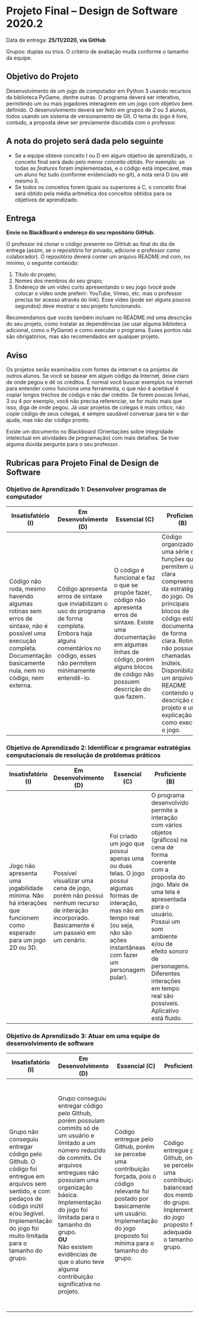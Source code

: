 # Projeto Final – Design de Software 2020.2

Data de entrega: **25/11/2020, via GitHub**

Grupos: duplas ou trios. O critério de avaliação muda conforme o tamanho da equipe.

## Objetivo do Projeto

Desenvolvimento de um jogo de computador em Python 3 usando recursos da biblioteca PyGame, dentre outras. O programa deverá ser interativo, permitindo um ou mais jogadores interagirem em um jogo com objetivo bem definido. O desenvolvimento deverá ser feito em grupos de 2 ou 3 alunos, todos usando um sistema de versionamento de Git. O tema do jogo é livre, contudo, a proposta deve ser previamente discutida com o professor.

## A nota do projeto será dada pelo seguinte

- Se a equipe obteve conceito I ou D em algum objetivo de aprendizado, o conceito final será dado pelo menor conceito obtido. Por exemplo: se todas as *features* foram implementadas, e o código está impecável, mas um aluno fez tudo (conforme evidenciado no git), a nota será D (ou até mesmo I).
- Se todos os conceitos forem iguais ou superiores a C, o conceito final será obtido pela média aritmética dos conceitos obtidos para os objetivos de aprendizado.

## Entrega

**Envie no BlackBoard o endereço do seu repositório GitHub.**

O professor irá clonar o código presente no GitHub ao final do dia de entrega (assim, se o repositório for privado, adicione o professor como colaborador). O repositório deverá conter um arquivo README.md com, no mínimo, o seguinte conteúdo:

1. Título do projeto;
2. Nomes dos membros do seu grupo;
3. Endereço de um vídeo curto apresentando o seu jogo (você pode colocar o vídeo onde preferir: YouTube, Vimeo, etc. mas o professor precisa ter acesso através do link). Esse vídeo (pode ser alguns poucos segundos) deve mostrar o seu projeto funcionando.

Recomendamos que vocês também incluam no README.md uma descrição do seu projeto, como instalar as dependências (se usar alguma biblioteca adicional, como o PyGame) e como executar o programa. Esses pontos não são obrigatórios, mas são recomendados em qualquer projeto.

## Aviso

Os projetos serão examinados com fontes da internet e os projetos de outros alunos. Se você se basear em algum código da Internet, deixe claro de onde pegou e dê os créditos. É normal você buscar exemplos na internet para entender como funciona uma ferramenta, o que não é aceitável é copiar longos trechos de código e não dar crédito. Se forem poucas linhas, 3 ou 4 por exemplo, você não precisa referenciar, se for muito mais que isso, diga de onde pegou. Já usar projetos de colegas é mais crítico, não copie código de seus colegas, é sempre saudável conversar para ter e dar ajuda, mas não dar código pronto.

Existe um documento no Blackboard (Orientações sobre integridade intelectual em atividades de programação) com mais detalhes. Se tiver alguma dúvida pergunte para o seu professor.

## Rubricas para Projeto Final de Design de Software

### Objetivo de Aprendizado 1: Desenvolver programas de computador

| Insatisfatório (I)                                                                                                                                                    | Em Desenvolvimento (D)                                                                                                                                                       | Essencial (C)                                                                                                                                                                                                   | Proficiente (B)                                                                                                                                                                                                                                                                                                          | Avançado (A)                                                                                                                                                                                                                                                        |
| --------------------------------------------------------------------------------------------------------------------------------------------------------------------- | ---------------------------------------------------------------------------------------------------------------------------------------------------------------------------- | --------------------------------------------------------------------------------------------------------------------------------------------------------------------------------------------------------------- | ------------------------------------------------------------------------------------------------------------------------------------------------------------------------------------------------------------------------------------------------------------------------------------------------------------------------ | ------------------------------------------------------------------------------------------------------------------------------------------------------------------------------------------------------------------------------------------------------------------- |
| Código não roda, mesmo havendo algumas rotinas sem erros de sintaxe, não é possível uma execução completa. Documentação basicamente nula, nem no código, nem externa. | Código apresenta erros de sintaxe que inviabilizam o uso do programa de forma completa. Embora haja alguns comentários no código, esses não permitem minimamente entendê-lo. | O código é funcional e faz o que se propõe fazer, código não apresenta erros de sintaxe. Existe uma documentação em algumas linhas de código, porém alguns blocos de código não possuem descrição do que fazem. | Código organizado em uma série de funções que permitem uma clara compreensão da estratégia do jogo. Os principais blocos de código estão documentados de forma clara. Rotinas não possuem chamadas inúteis. Disponibilizou um arquivo README contendo uma descrição do projeto e uma explicação de como executar o jogo. | Código organizado de forma apropriada em orientação a objetos de forma que auxilia a compreensão, reuso e manutenção do código. Separou responsabilidades em arquivos diferentes. Código documentado com docstrings. Rotinas são eficientes e sem chamadas inúteis. |

### Objetivo de Aprendizado 2: Identificar e programar estratégias computacionais de resolução de problemas práticos

| Insatisfatório (I)                                                                                               | Em Desenvolvimento (D)                                                                                                                  | Essencial (C)                                                                                                                                                                                 | Proficiente (B)                                                                                                                                                                                                                                                                                                    | Avançado (A)                                                                                                                                                                                                                                                                              |
| ---------------------------------------------------------------------------------------------------------------- | --------------------------------------------------------------------------------------------------------------------------------------- | --------------------------------------------------------------------------------------------------------------------------------------------------------------------------------------------- | ------------------------------------------------------------------------------------------------------------------------------------------------------------------------------------------------------------------------------------------------------------------------------------------------------------------ | ----------------------------------------------------------------------------------------------------------------------------------------------------------------------------------------------------------------------------------------------------------------------------------------- |
| Jogo não apresenta uma jogabilidade mínima. Não há interações que funcionem como esperado para um jogo 2D ou 3D. | Possível visualizar uma cena de jogo, porém não possui nenhum recurso de interação incorporado. Basicamente é um passeio em um cenário. | Foi criado um jogo que possui apenas uma ou duas telas. O jogo possui algumas formas de interação, mas não em tempo real (ou seja, não são ações instantâneas com fazer um personagem pular). | O programa desenvolvido permite a interação com vários objetos (gráficos) na cena de forma coerente com a proposta do jogo. Mais de uma tela é apresentada para o usuário. Possui um som ambiente e/ou de efeito sonoro de personagens. Diferentes interações em tempo real são possíveis. Aplicativo está fluido. | Cenário elaborado com riqueza de detalhes. Telas de jogo e informativos estão presentes no aplicativo. Uso de recursos complementares como comunicação por rede, ou outros dispositivos externos. Som presente no jogo de diversas formas. Jogo está fluido e não trava em momento algum. |

### Objetivo de Aprendizado 3: Atuar em uma equipe de desenvolvimento de software

| Insatisfatório (I)                                                                                                                                                                                              | Em Desenvolvimento (D)                                                                                                                                                                                                                                                                                                                                        | Essencial (C)                                                                                                                                                                                              | Proficiente (B)                                                                                                                                                     | Avançado (A)                                                                                                                                                                                                                                                                                                                                                       |
| --------------------------------------------------------------------------------------------------------------------------------------------------------------------------------------------------------------- | ------------------------------------------------------------------------------------------------------------------------------------------------------------------------------------------------------------------------------------------------------------------------------------------------------------------------------------------------------------- | ---------------------------------------------------------------------------------------------------------------------------------------------------------------------------------------------------------- | ------------------------------------------------------------------------------------------------------------------------------------------------------------------- | ------------------------------------------------------------------------------------------------------------------------------------------------------------------------------------------------------------------------------------------------------------------------------------------------------------------------------------------------------------------ |
| Grupo não conseguiu entregar código pelo Github. O código foi entregue em arquivos sem sentido, e com pedaços de código inútil e/ou ilegível. Implementação do jogo foi muito limitada para o tamanho do grupo. | Grupo conseguiu entregar código pelo Github, porém possuíam commits só de um usuário e limitado a um número reduzido de commits. Os arquivos entregues não possuíam uma organização básica. Implementação do jogo foi limitada para o tamanho do grupo.<br>**OU**<br>Não existem evidências de que o aluno teve alguma contribuição significativa no projeto. | Código entregue pelo Github, porém se percebe uma contribuição forçada, pois o código relevante foi postado por basicamente um usuário. Implementação do jogo proposto foi mínima para o tamanho do grupo. | Código entregue pelo Github, onde se percebe uma contribuição balanceada dos membros do grupo. Implementação do jogo proposto foi adequada para o tamanho do grupo. | Código entregue pelo Github, onde se percebe uma contribuição balanceada dos membros do grupo. Além do código se percebe que os membros do grupo trabalharam juntos em outros evidências de discussão do projeto, como o design do jogo, geração e coleta de imagens (sprites), etc. Implementação do jogo proposto foi acima do esperado para o tamanho do grupo. |

